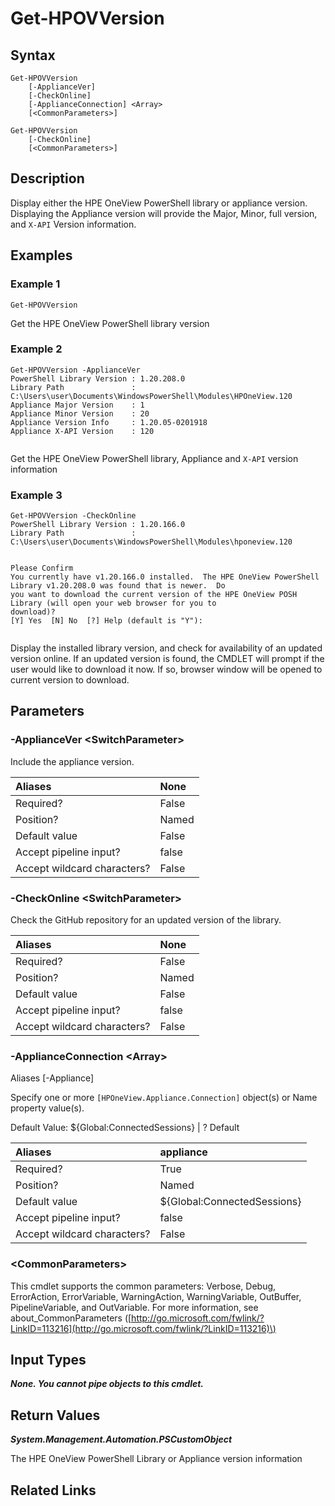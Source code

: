 ﻿---
description: 
---

# Get-HPOVVersion

## Syntax

```text
Get-HPOVVersion
    [-ApplianceVer]
    [-CheckOnline]
    [-ApplianceConnection] <Array>
    [<CommonParameters>]
```

```text
Get-HPOVVersion
    [-CheckOnline]
    [<CommonParameters>]
```

## Description

Display either the HPE OneView PowerShell library or appliance version.  Displaying the Appliance version will provide the Major, Minor, full version, and `X-API` Version information.
## Examples

###  Example 1 

```text
Get-HPOVVersion

```

Get the HPE OneView PowerShell library version

###  Example 2 

```text
Get-HPOVVersion -ApplianceVer
PowerShell Library Version : 1.20.208.0
Library Path               : C:\Users\user\Documents\WindowsPowerShell\Modules\HPOneView.120
Appliance Major Version    : 1
Appliance Minor Version    : 20
Appliance Version Info     : 1.20.05-0201918
Appliance X-API Version    : 120


```

Get the HPE OneView PowerShell library, Appliance and `X-API` version information

###  Example 3 

```text
Get-HPOVVersion -CheckOnline
PowerShell Library Version : 1.20.166.0
Library Path               : C:\Users\user\Documents\WindowsPowerShell\Modules\hponeview.120


Please Confirm
You currently have v1.20.166.0 installed.  The HPE OneView PowerShell Library v1.20.208.0 was found that is newer.  Do
you want to download the current version of the HPE OneView POSH Library (will open your web browser for you to
download)?
[Y] Yes  [N] No  [?] Help (default is "Y"):


```

Display the installed library version, and check for availability of an updated version online. If an updated version is found, the CMDLET will prompt if the user would like to download it now. If so, browser window will be opened to current version to download.

## Parameters

### -ApplianceVer &lt;SwitchParameter&gt;

Include the appliance version.

| Aliases | None |
| :--- | :--- |
| Required? | False |
| Position? | Named |
| Default value | False |
| Accept pipeline input? | false |
| Accept wildcard characters? | False |

### -CheckOnline &lt;SwitchParameter&gt;

Check the GitHub repository for an updated version of the library.

| Aliases | None |
| :--- | :--- |
| Required? | False |
| Position? | Named |
| Default value | False |
| Accept pipeline input? | false |
| Accept wildcard characters? | False |

### -ApplianceConnection &lt;Array&gt;

Aliases [-Appliance]

Specify one or more `[HPOneView.Appliance.Connection]` object(s) or Name property value(s).

Default Value: ${Global:ConnectedSessions} | ? Default

| Aliases | appliance |
| :--- | :--- |
| Required? | True |
| Position? | Named |
| Default value | ${Global:ConnectedSessions} |
| Accept pipeline input? | false |
| Accept wildcard characters? | False |

### &lt;CommonParameters&gt;

This cmdlet supports the common parameters: Verbose, Debug, ErrorAction, ErrorVariable, WarningAction, WarningVariable, OutBuffer, PipelineVariable, and OutVariable. For more information, see about\_CommonParameters \([http://go.microsoft.com/fwlink/?LinkID=113216](http://go.microsoft.com/fwlink/?LinkID=113216)\)

## Input Types

_**None.  You cannot pipe objects to this cmdlet.**_



## Return Values

_**System.Management.Automation.PSCustomObject**_

The HPE OneView PowerShell Library or Appliance version information

## Related Links

